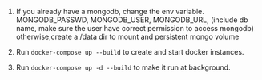1. If you already have a mongodb, change the env variable.
  MONGODB_PASSWD,
  MONGODB_USER,
  MONGODB_URL, (include db name, make sure the user have correct permission to access mongodb)
  otherwise,create a /data dir to mount and persistent mongo volume

2. Run ```docker-compose up --build``` to create and start docker instances.   

3. Run ```docker-compose up -d --build``` to make it run at background.